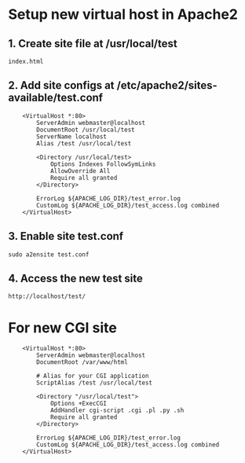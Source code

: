 # Setup new virtual host in Apache2

## 1. Create site file at /usr/local/test

    index.html

## 2. Add site configs at /etc/apache2/sites-available/test.conf

```
    <VirtualHost *:80>
        ServerAdmin webmaster@localhost
        DocumentRoot /usr/local/test
        ServerName localhost
        Alias /test /usr/local/test

        <Directory /usr/local/test>
            Options Indexes FollowSymLinks
            AllowOverride All
            Require all granted
        </Directory>

        ErrorLog ${APACHE_LOG_DIR}/test_error.log
        CustomLog ${APACHE_LOG_DIR}/test_access.log combined
    </VirtualHost>
```

## 3. Enable site test.conf

    sudo a2ensite test.conf

## 4. Access the new test site

    http://localhost/test/


# For new CGI site

```
    <VirtualHost *:80>
        ServerAdmin webmaster@localhost
        DocumentRoot /var/www/html

        # Alias for your CGI application
        ScriptAlias /test /usr/local/test

        <Directory "/usr/local/test">
            Options +ExecCGI
            AddHandler cgi-script .cgi .pl .py .sh
            Require all granted
        </Directory>

        ErrorLog ${APACHE_LOG_DIR}/test_error.log
        CustomLog ${APACHE_LOG_DIR}/test_access.log combined
    </VirtualHost>
```
